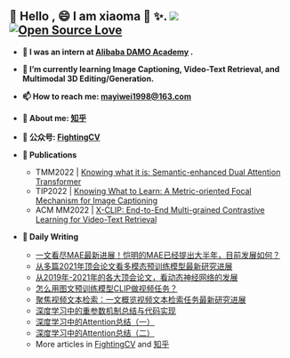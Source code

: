 
## 👋 Hello , 😄 I am xiaoma 🐎 ✨. ![]( https://visitor-badge.glitch.me/badge?page_id=lmbxmu.homepage) [![Open Source Love](https://badges.frapsoft.com/os/v1/open-source.svg?v=102)](https://github.com/ellerbrock/open-source-badge/)

<!-- - **😄 😄 😄 I am looking for jobs for 2023, my interest is multi-modal pretraining, video-text retrieval, computer vision or other feilds about multi modality!!! Welcome to chat with me by wechat(id:mayiwei1998)** -->


- **🔭 I was an intern at [Alibaba DAMO Academy](https://damo.alibaba.com/) .**

- **🌱 I’m currently learning Image Captioning, Video-Text Retrieval, and Multimodal 3D Editing/Generation.**

- **📫 How to reach me: [mayiwei1998@163.com](mayiwei1998@163.com)**

- **💬 About me: [知乎](https://www.zhihu.com/people/jason-14-58-38/posts)**

- **💬 公众号: [FightingCV](https://mp.weixin.qq.com/s/sugCZZQEqIZkEkcqjuFujw)**

- **📝 Publications**
    - TMM2022 | [Knowing what it is: Semantic-enhanced Dual Attention Transformer](https://ieeexplore.ieee.org/abstract/document/9749944)
    - TIP2022 | [Knowing What to Learn: A Metric-oriented Focal Mechanism for Image Captioning](https://ieeexplore.ieee.org/document/9802801)
    - ACM MM2022 | [X-CLIP: End-to-End Multi-grained Contrastive Learning for Video-Text Retrieval](https://arxiv.org/abs/2207.07285)
- **📝 Daily Writing**
    - [一文看尽MAE最新进展！恺明的MAE已经提出大半年，目前发展如何？](https://mp.weixin.qq.com/s/SoZyuX3NmB_8Tyi9F1Nrfw)
    - [从多篇2021年顶会论文看多模态预训练模型最新研究进展](https://zhuanlan.zhihu.com/p/425859974)
    - [从2019年-2021年的各大顶会论文，看动态神经网络的发展](https://mp.weixin.qq.com/s?__biz=MzIzNzU4OTAxMQ==&mid=2247484386&idx=1&sn=d3275fe4f51d7d559c855adcbc2b42df&chksm=e8c7049edfb08d88ec7805eebbb5236d165ba797982bbe56fe0fddca660e39b8f7faf06372ff&token=876992619&lang=zh_CN#rd)
    - [怎么用图文预训练模型CLIP做视频任务？](https://mp.weixin.qq.com/s/4Wg8tr7hhfRrzG8d4o_iYw)
    - [聚焦视频文本检索：一文概览视频文本检索任务最新研究进展](https://mp.weixin.qq.com/s/ZD7JGtBzqo7Vpo-YkBmV2A)
    - [深度学习中的重参数机制总结与代码实现](https://zhuanlan.zhihu.com/p/383660483)
    - [深度学习中的Attention总结（一）](https://zhuanlan.zhihu.com/p/379657870)
    - [深度学习中的Attention总结（二）](https://zhuanlan.zhihu.com/p/386333201)
    - More articles in [FightingCV](https://mp.weixin.qq.com/s/Uxso0qH8AKInfPL-iy-X0g) and [知乎](https://www.zhihu.com/people/jason-14-58-38/posts)

 

